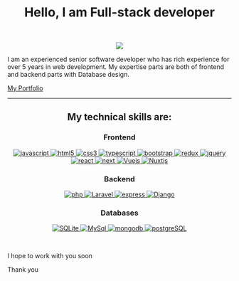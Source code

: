 <h1 align="center">Hello, I am Full-stack developer</h1>
<br />
<p align="center">
  <a href="https://kanmyos.github.io/">
    <img
      src="https://readme-typing-svg.herokuapp.com?lines=Senior+Software+Developer;Passionate;Fast+Learner;&center=true&width=380&height=45">
  </a>
</p>
<p>
  I am an experienced senior software developer who has rich experience for over 5 years in web development.
  My expertise parts are  both of frontend and backend parts with Database design.
</p>
<p><a href="https://kanmyos.github.io/">My Portfolio</a></p>
<div align="center">

</div>
<hr>

<h2 align="center">My technical skills are:</h2>

<h3 align="center">Frontend</h3>
<p align="center">
  <a href="https://developer.mozilla.org/en-US/docs/Web/JavaScript" target="_blank">
    <img src="https://img.shields.io/badge/Javascript-F7DF1E.svg?style=for-the-badge&logo=javascript&logoColor=black"
      alt="javascript" />
  </a>
  <a href="https://www.w3.org/html/" target="_blank">
    <img src="https://img.shields.io/badge/html-E34F26.svg?style=for-the-badge&logo=html5&logoColor=white"
      alt="html5" />
  </a>
  <a href="https://www.w3schools.com/css/" target="_blank">
    <img src="https://img.shields.io/badge/css-1572B6.svg?style=for-the-badge&logo=css3&logoColor=white" alt="css3" />
  </a>
  <a href="https://www.typescriptlang.org/" target="_blank">
    <img src="https://img.shields.io/badge/typescript-3178C6.svg?style=for-the-badge&logo=typescript&logoColor=white"
      alt="typescript" />
  </a>
  <a href="https://getbootstrap.com" target="_blank">
    <img src="https://img.shields.io/badge/bootstrap-7952B3.svg?style=for-the-badge&logo=bootstrap&logoColor=white"
      alt="bootstrap" />
  </a>
  <a href="https://redux.js.org" target="_blank">
    <img src="https://img.shields.io/badge/redux-764ABC.svg?style=for-the-badge&logo=redux&logoColor=white"
      alt="redux" />
  </a>
  <a href="https://jquery.com/" target="_blank">
    <img src="https://img.shields.io/badge/jquery-0769AD.svg?style=for-the-badge&logo=jquery&logoColor=white"
      alt="jquery" />
  </a>
  <a href="https://reactjs.org/" target="_blank">
    <img src="https://img.shields.io/badge/reactjs-61DAFB.svg?style=for-the-badge&logo=react&logoColor=black"
      alt="react" />
  </a>
  <a href="https://nextjs.org/" target="_blank">
    <img src="https://img.shields.io/badge/nextjs-61D435.svg?style=for-the-badge&logo=graphql&logoColor=white"
      alt="next" />
  </a>
  <a href="https://Vuejs.org/" target="_blank">
    <img src="https://img.shields.io/badge/Vuejs-111111.svg?style=for-the-badge&logo=heroku&logoColor=white"
      alt="Vuejs" />
  </a>
  <a href="https://Nuxtjs.org/" target="_blank">
    <img src="https://img.shields.io/badge/Nuxtjx-61D435.svg?style=for-the-badge&logo=redis&logoColor=white"
      alt="Nuxtjs" />
  </a>
</p>

<h3 align="center">Backend</h3>
<p align="center">

  <a href="https://php.org" target="_blank">
    <img src="https://img.shields.io/badge/PHP-E10098.svg?style=for-the-badge&logo=php&logoColor=white" alt="php" />
    <a href="https://laravel.org" target="_blank">
      <img src="https://img.shields.io/badge/Laravel-339933.svg?style=for-the-badge&logo=laravel&logoColor=white"
        alt="Laravel" />
    </a>
    <a href="https://expressjs.com" target="_blank">
      <img src="https://img.shields.io/badge/express-000000.svg?style=for-the-badge&logo=express&logoColor=white"
        alt="express" />
    </a>
    <a href="https://Django.com" target="_blank">
      <img src="https://img.shields.io/badge/Django-61DAFB.svg?style=for-the-badge&logo=django&logoColor=white"
        alt="Django" />
    </a>
</p>

<h3 align="center">Databases</h3>
<p align="center">
  <a href="https://www.sqlite.com/" target="_blank">
    <img src="https://img.shields.io/badge/SQLite-05678F?style=for-the-badge&logo=sqlite&logoColor=white"
      alt="SQLite" />
  </a>
  <a href="https://www.mysql.com/" target="_blank">
    <img src="https://img.shields.io/badge/MySQL-00000F?style=for-the-badge&logo=mysql&logoColor=white" alt="MySql" />
  </a>
  <a href="https://www.mongodb.com/" target="_blank">
    <img src="https://img.shields.io/badge/mongodb-47A248.svg?style=for-the-badge&logo=mongodb&logoColor=white"
      alt="mongodb" />
  </a>
  <a href="https://www.postgreSQL.com/" target="_blank">
    <img src="https://img.shields.io/badge/postgreSQL-7FDF12.svg?style=for-the-badge&logo=postgresql&logoColor=white"
      alt="postgreSQL" />
  </a>
</p>
</p>
<br />
<p>I hope to work with you soon</p>
<p>Thank you</p>
